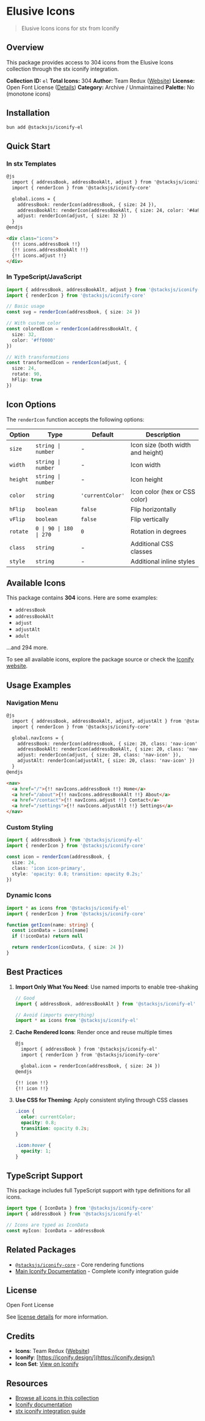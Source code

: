 # Elusive Icons

> Elusive Icons icons for stx from Iconify

## Overview

This package provides access to 304 icons from the Elusive Icons collection through the stx iconify integration.

**Collection ID:** `el`
**Total Icons:** 304
**Author:** Team Redux ([Website](https://github.com/dovy/elusive-icons))
**License:** Open Font License ([Details](https://scripts.sil.org/cms/scripts/page.php?site_id=nrsi&id=OFL))
**Category:** Archive / Unmaintained
**Palette:** No (monotone icons)

## Installation

```bash
bun add @stacksjs/iconify-el
```

## Quick Start

### In stx Templates

```html
@js
  import { addressBook, addressBookAlt, adjust } from '@stacksjs/iconify-el'
  import { renderIcon } from '@stacksjs/iconify-core'

  global.icons = {
    addressBook: renderIcon(addressBook, { size: 24 }),
    addressBookAlt: renderIcon(addressBookAlt, { size: 24, color: '#4a90e2' }),
    adjust: renderIcon(adjust, { size: 32 })
  }
@endjs

<div class="icons">
  {!! icons.addressBook !!}
  {!! icons.addressBookAlt !!}
  {!! icons.adjust !!}
</div>
```

### In TypeScript/JavaScript

```typescript
import { addressBook, addressBookAlt, adjust } from '@stacksjs/iconify-el'
import { renderIcon } from '@stacksjs/iconify-core'

// Basic usage
const svg = renderIcon(addressBook, { size: 24 })

// With custom color
const coloredIcon = renderIcon(addressBookAlt, {
  size: 32,
  color: '#ff0000'
})

// With transformations
const transformedIcon = renderIcon(adjust, {
  size: 24,
  rotate: 90,
  hFlip: true
})
```

## Icon Options

The `renderIcon` function accepts the following options:

| Option | Type | Default | Description |
|--------|------|---------|-------------|
| `size` | `string \| number` | - | Icon size (both width and height) |
| `width` | `string \| number` | - | Icon width |
| `height` | `string \| number` | - | Icon height |
| `color` | `string` | `'currentColor'` | Icon color (hex or CSS color) |
| `hFlip` | `boolean` | `false` | Flip horizontally |
| `vFlip` | `boolean` | `false` | Flip vertically |
| `rotate` | `0 \| 90 \| 180 \| 270` | `0` | Rotation in degrees |
| `class` | `string` | - | Additional CSS classes |
| `style` | `string` | - | Additional inline styles |

## Available Icons

This package contains **304** icons. Here are some examples:

- `addressBook`
- `addressBookAlt`
- `adjust`
- `adjustAlt`
- `adult`

...and 294 more.

To see all available icons, explore the package source or check the [Iconify website](https://icon-sets.iconify.design/el/).

## Usage Examples

### Navigation Menu

```html
@js
  import { addressBook, addressBookAlt, adjust, adjustAlt } from '@stacksjs/iconify-el'
  import { renderIcon } from '@stacksjs/iconify-core'

  global.navIcons = {
    addressBook: renderIcon(addressBook, { size: 20, class: 'nav-icon' }),
    addressBookAlt: renderIcon(addressBookAlt, { size: 20, class: 'nav-icon' }),
    adjust: renderIcon(adjust, { size: 20, class: 'nav-icon' }),
    adjustAlt: renderIcon(adjustAlt, { size: 20, class: 'nav-icon' })
  }
@endjs

<nav>
  <a href="/">{!! navIcons.addressBook !!} Home</a>
  <a href="/about">{!! navIcons.addressBookAlt !!} About</a>
  <a href="/contact">{!! navIcons.adjust !!} Contact</a>
  <a href="/settings">{!! navIcons.adjustAlt !!} Settings</a>
</nav>
```

### Custom Styling

```typescript
import { addressBook } from '@stacksjs/iconify-el'
import { renderIcon } from '@stacksjs/iconify-core'

const icon = renderIcon(addressBook, {
  size: 24,
  class: 'icon icon-primary',
  style: 'opacity: 0.8; transition: opacity 0.2s;'
})
```

### Dynamic Icons

```typescript
import * as icons from '@stacksjs/iconify-el'
import { renderIcon } from '@stacksjs/iconify-core'

function getIcon(name: string) {
  const iconData = icons[name]
  if (!iconData) return null

  return renderIcon(iconData, { size: 24 })
}
```

## Best Practices

1. **Import Only What You Need**: Use named imports to enable tree-shaking
   ```typescript
   // Good
   import { addressBook, addressBookAlt } from '@stacksjs/iconify-el'

   // Avoid (imports everything)
   import * as icons from '@stacksjs/iconify-el'
   ```

2. **Cache Rendered Icons**: Render once and reuse multiple times
   ```html
   @js
     import { addressBook } from '@stacksjs/iconify-el'
     import { renderIcon } from '@stacksjs/iconify-core'

     global.icon = renderIcon(addressBook, { size: 24 })
   @endjs

   {!! icon !!}
   {!! icon !!}
   ```

3. **Use CSS for Theming**: Apply consistent styling through CSS classes
   ```css
   .icon {
     color: currentColor;
     opacity: 0.8;
     transition: opacity 0.2s;
   }

   .icon:hover {
     opacity: 1;
   }
   ```

## TypeScript Support

This package includes full TypeScript support with type definitions for all icons.

```typescript
import type { IconData } from '@stacksjs/iconify-core'
import { addressBook } from '@stacksjs/iconify-el'

// Icons are typed as IconData
const myIcon: IconData = addressBook
```

## Related Packages

- [`@stacksjs/iconify-core`](../iconify-core) - Core rendering functions
- [Main Iconify Documentation](../../docs/iconify.md) - Complete iconify integration guide

## License

Open Font License

See [license details](https://scripts.sil.org/cms/scripts/page.php?site_id=nrsi&id=OFL) for more information.

## Credits

- **Icons**: Team Redux ([Website](https://github.com/dovy/elusive-icons))
- **Iconify**: [https://iconify.design/](https://iconify.design/)
- **Icon Set**: [View on Iconify](https://icon-sets.iconify.design/el/)

## Resources

- [Browse all icons in this collection](https://icon-sets.iconify.design/el/)
- [Iconify documentation](https://iconify.design/docs/)
- [stx iconify integration guide](../../docs/iconify.md)
